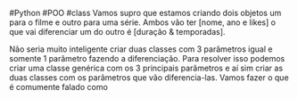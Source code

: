 #Python #POO #class 
Vamos supro que estamos criando dois objetos um para o filme e outro para uma série. Ambos vão ter [nome, ano e likes] o que vai diferenciar um do outro é [duração & temporadas].

Não seria muito inteligente criar duas classes com 3 parâmetros igual e somente 1 parâmetro fazendo a diferenciação. Para resolver isso podemos criar uma classe genérica com os 3 principais parâmetros e aí sim criar as duas classes com os parâmetros que vão diferencia-las. Vamos fazer o que é comumente falado como 
